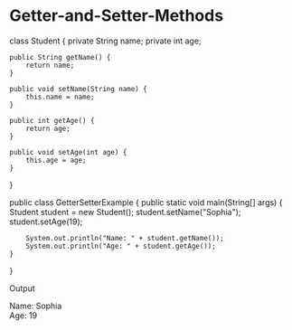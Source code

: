 # Getter-and-Setter-Methods
class Student {
    private String name;
    private int age;

    public String getName() {
        return name;
    }

    public void setName(String name) {
        this.name = name;
    }

    public int getAge() {
        return age;
    }

    public void setAge(int age) {
        this.age = age;
    }
}

public class GetterSetterExample {
    public static void main(String[] args) {
        Student student = new Student();
        student.setName("Sophia");
        student.setAge(19);

        System.out.println("Name: " + student.getName());
        System.out.println("Age: " + student.getAge());
    }
}

Output

Name: Sophia  
Age: 19
